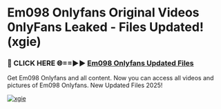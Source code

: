 # Em098 Onlyfans Original Videos 0nlyFans Leaked - Files Updated! (xgie)

<h3>🔴 CLICK HERE 🌐==►► <a href="https://tinyurl.com/ehrbuxhb" rel="nofollow">Em098 Onlyfans Updated Files</a></h3>

Get Em098 Onlyfans and all content. Now you can access all videos and pictures of Em098 Onlyfans. New Updated Files 2025!

[![xgie](https://i.imgur.com/lVYEuWS.gif)](https://tinyurl.com/ehrbuxhb)
